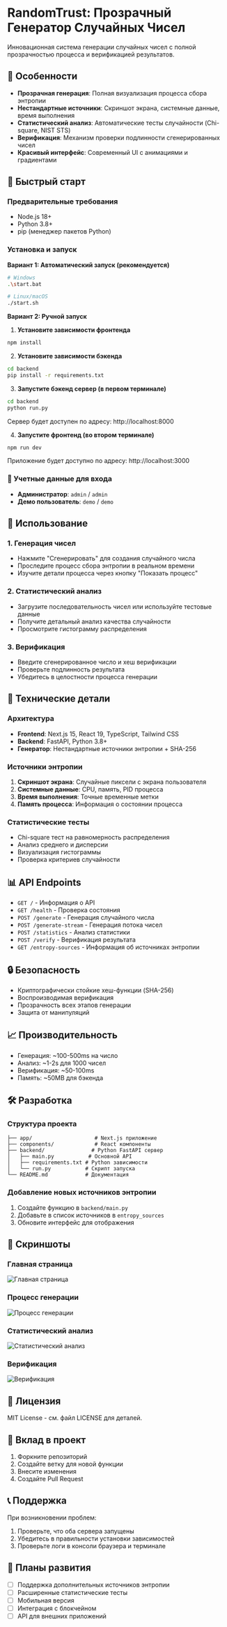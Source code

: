# RandomTrust: Прозрачный Генератор Случайных Чисел

Инновационная система генерации случайных чисел с полной прозрачностью процесса и верификацией результатов.

## 🎯 Особенности

- **Прозрачная генерация**: Полная визуализация процесса сбора энтропии
- **Нестандартные источники**: Скриншот экрана, системные данные, время выполнения
- **Статистический анализ**: Автоматические тесты случайности (Chi-square, NIST STS)
- **Верификация**: Механизм проверки подлинности сгенерированных чисел
- **Красивый интерфейс**: Современный UI с анимациями и градиентами

## 🚀 Быстрый старт

### Предварительные требования

- Node.js 18+ 
- Python 3.8+
- pip (менеджер пакетов Python)

### Установка и запуск

**Вариант 1: Автоматический запуск (рекомендуется)**
```bash
# Windows
.\start.bat

# Linux/macOS  
./start.sh
```

**Вариант 2: Ручной запуск**

1. **Установите зависимости фронтенда**
```bash
npm install
```

2. **Установите зависимости бэкенда**
```bash
cd backend
pip install -r requirements.txt
```

3. **Запустите бэкенд сервер (в первом терминале)**
```bash
cd backend
python run.py
```
Сервер будет доступен по адресу: http://localhost:8000

4. **Запустите фронтенд (во втором терминале)**
```bash
npm run dev
```
Приложение будет доступно по адресу: http://localhost:3000

### 🔐 Учетные данные для входа

- **Администратор**: `admin` / `admin`
- **Демо пользователь**: `demo` / `demo`

## 📱 Использование

### 1. Генерация чисел
- Нажмите "Сгенерировать" для создания случайного числа
- Проследите процесс сбора энтропии в реальном времени
- Изучите детали процесса через кнопку "Показать процесс"

### 2. Статистический анализ
- Загрузите последовательность чисел или используйте тестовые данные
- Получите детальный анализ качества случайности
- Просмотрите гистограмму распределения

### 3. Верификация
- Введите сгенерированное число и хеш верификации
- Проверьте подлинность результата
- Убедитесь в целостности процесса генерации

## 🔧 Технические детали

### Архитектура
- **Frontend**: Next.js 15, React 19, TypeScript, Tailwind CSS
- **Backend**: FastAPI, Python 3.8+
- **Генератор**: Нестандартные источники энтропии + SHA-256

### Источники энтропии
1. **Скриншот экрана**: Случайные пиксели с экрана пользователя
2. **Системные данные**: CPU, память, PID процесса
3. **Время выполнения**: Точные временные метки
4. **Память процесса**: Информация о состоянии процесса

### Статистические тесты
- Chi-square тест на равномерность распределения
- Анализ среднего и дисперсии
- Визуализация гистограммы
- Проверка критериев случайности

## 📊 API Endpoints

- `GET /` - Информация о API
- `GET /health` - Проверка состояния
- `POST /generate` - Генерация случайного числа
- `POST /generate-stream` - Генерация потока чисел
- `POST /statistics` - Анализ статистики
- `POST /verify` - Верификация результата
- `GET /entropy-sources` - Информация об источниках энтропии

## 🔒 Безопасность

- Криптографически стойкие хеш-функции (SHA-256)
- Воспроизводимая верификация
- Прозрачность всех этапов генерации
- Защита от манипуляций

## 📈 Производительность

- Генерация: ~100-500ms на число
- Анализ: ~1-2s для 1000 чисел
- Верификация: ~50-100ms
- Память: ~50MB для бэкенда

## 🛠️ Разработка

### Структура проекта
```
├── app/                    # Next.js приложение
├── components/             # React компоненты
├── backend/               # Python FastAPI сервер
│   ├── main.py           # Основной API
│   ├── requirements.txt # Python зависимости
│   └── run.py           # Скрипт запуска
└── README.md            # Документация
```

### Добавление новых источников энтропии
1. Создайте функцию в `backend/main.py`
2. Добавьте в список источников в `entropy_sources`
3. Обновите интерфейс для отображения

## 🎨 Скриншоты

### Главная страница
![Главная страница](screenshots/main.png)

### Процесс генерации
![Процесс генерации](screenshots/generation.png)

### Статистический анализ
![Статистический анализ](screenshots/statistics.png)

### Верификация
![Верификация](screenshots/verification.png)

## 📝 Лицензия

MIT License - см. файл LICENSE для деталей.

## 🤝 Вклад в проект

1. Форкните репозиторий
2. Создайте ветку для новой функции
3. Внесите изменения
4. Создайте Pull Request

## 📞 Поддержка

При возникновении проблем:
1. Проверьте, что оба сервера запущены
2. Убедитесь в правильности установки зависимостей
3. Проверьте логи в консоли браузера и терминале

## 🔮 Планы развития

- [ ] Поддержка дополнительных источников энтропии
- [ ] Расширенные статистические тесты
- [ ] Мобильная версия
- [ ] Интеграция с блокчейном
- [ ] API для внешних приложений
